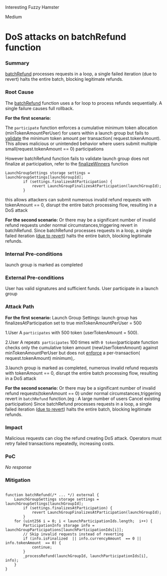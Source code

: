 Interesting Fuzzy Hamster

Medium

# DoS attacks on batchRefund function

### Summary

[batchRefund](https://github.com/sherlock-audit/2025-02-rova/blob/53fb6d71d253676bfbd00926e8f217f40c62d8c5/rova-contracts/src/Launch.sol#L613) processes requests in a loop, a single failed iteration (due to revert) halts the entire batch, blocking legitimate refunds.

### Root Cause

The [batchRefund](https://github.com/sherlock-audit/2025-02-rova/blob/53fb6d71d253676bfbd00926e8f217f40c62d8c5/rova-contracts/src/Launch.sol#L502) function uses a for loop to process refunds sequentially. A single failure causes full rollback.

**For the first scenario:**

The `participate` function enforces a cumulative minimum token allocation (minTokenAmountPerUser) for users within a launch group but fails to [validate](https://github.com/sherlock-audit/2025-02-rova/blob/53fb6d71d253676bfbd00926e8f217f40c62d8c5/rova-contracts/src/Launch.sol#L258) the minimum token amount per transaction( request.tokenAmount). This allows malicious or unintended behavior where users submit multiple small(request.tokenAmount == 0) participations

However batchRefund function fails to validate launch group does not finalize at participation,
refer to the [finalizeWinners](https://github.com/sherlock-audit/2025-02-rova/blob/53fb6d71d253676bfbd00926e8f217f40c62d8c5/rova-contracts/src/Launch.sol#L530) function 
```solidity
LaunchGroupSettings storage settings = launchGroupSettings[launchGroupId];
        if (settings.finalizesAtParticipation) {
            revert LaunchGroupFinalizesAtParticipation(launchGroupId);
        }
```
this allows attackers can submit numerous invalid refund requests with tokenAmount == 0, disrupt the entire batch processing flow, resulting in a DoS attack


**For the second scenario:**
Or there may be a significant number of invalid refund requests under normal circumstances,triggering revert in batchRefund.
Since batchRefund processes requests in a loop, a single failed iteration ([due to revert](https://github.com/sherlock-audit/2025-02-rova/blob/53fb6d71d253676bfbd00926e8f217f40c62d8c5/rova-contracts/src/Launch.sol#L614)) halts the entire batch, blocking legitimate refunds.

### Internal Pre-conditions

launch group is marked as completed

### External Pre-conditions

User has valid signatures and sufficient funds.
User participate in a launch group

### Attack Path

**For the first scenario:**
Launch Group Settings:
launch group has finalizesAtParticipation set to true
minTokenAmountPerUser = 500

1.User A `participates` with 500 token (userTokenAmount = 500).

2.User A repeats` participates` 100 times with `0 token`(participate function checks only the cumulative token amount (newUserTokenAmount) against minTokenAmountPerUser but does not [enforce](https://github.com/sherlock-audit/2025-02-rova/blob/53fb6d71d253676bfbd00926e8f217f40c62d8c5/rova-contracts/src/Launch.sol#L258) a per-transaction( request.tokenAmount) minimum),.

3.launch group is marked as completed, numerous invalid refund requests with tokenAmount == 0, disrupt the entire batch processing flow, resulting in a DoS attack


**For the second scenario:**
Or there may be a significant number of invalid refund requests(tokenAmount == 0) under normal circumstances,triggering revert in `batchRefund` function.(eg : A large number of users Cancel existing participation)
Since batchRefund processes requests in a loop, a single failed iteration ([due to revert](https://github.com/sherlock-audit/2025-02-rova/blob/53fb6d71d253676bfbd00926e8f217f40c62d8c5/rova-contracts/src/Launch.sol#L614)) halts the entire batch, blocking legitimate refunds.


### Impact

Malicious requests can clog the refund  creating DoS attack.
Operators must retry failed transactions repeatedly, increasing costs.

### PoC

_No response_

### Mitigation

```solidity

function batchRefund(/* ... */) external {  
    LaunchGroupSettings storage settings = launchGroupSettings[launchGroupId];
        if (settings.finalizesAtParticipation) {
            revert LaunchGroupFinalizesAtParticipation(launchGroupId);
        }
    for (uint256 i = 0; i < launchParticipationIds.length;  i++) {  
        ParticipationInfo storage info = launchGroupParticipations[launchParticipationIds[i]];  
        // Skip invalid requests instead of reverting  
        if (info.isFinalized  || info.currencyAmount  == 0 || info.tokenAmount  == 0) {  
            continue;  
        }  
        _processRefund(launchGroupId, launchParticipationIds[i], info);  
    }  
}  

```